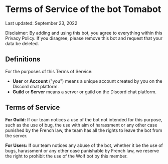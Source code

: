 # Terms of Service of the bot Tomabot

Last updated: September 23, 2022

Disclaimer: By adding and using this bot, you agree to everything within this Privacy Policy. If you disagree, please remove this bot and request that your data be deleted.

## Definitions

For the purposes of this Terms of Service:

- **User** or **Account** ("you") means a unique account created by you on the Discord chat platform.
- **Guild** or **Server** means a server or guild on the Discord chat platform.


## Terms of Service
**For Guild:** If our team notices a use of the bot not intended for this purpose, such as the use of bug, the use with aim of harassment or any other case punished by the French law, the team has all the rights to leave the bot from the server. 

**For Users:** If our team notices any abuse of the bot, whether it be the use of bugs, harassment or any other case punishable by French law, we reserve the right to prohibit the use of the Wolf bot by this member.
